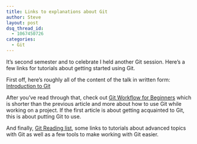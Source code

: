 ```yaml
---
title: Links to explanations about Git
author: Steve
layout: post
dsq_thread_id:
  - 1067450726
categories:
  - Git
---
```

<p>It&#8217;s second semester and to celebrate I held another Git session. Here&#8217;s a few links for tutorials about getting started using Git.</p>
<p>First off, here&#8217;s roughly all of the content of the talk in written form: <a target="_blank"  href="http://skli.se/2012/09/22/introduction-to-git/">Introduction to Git</a></p>
<p>After you&#8217;ve read through that, check out <a target="_blank" href="http://skli.se/2012/10/07/git-workflow-beginner/">Git Workflow for Beginners</a> which is shorter than the previous article and more about how to use Git while working on a project. If the first article is about getting acquainted to Git, this is about putting Git to use.</p>
<p>And finally, <a target="_blank" href="http://skli.se/2012/09/25/git-further-readings/">Git Reading list</a>, some links to tutorials about advanced topics with Git as well as a few tools to make working with Git easier.</p>
